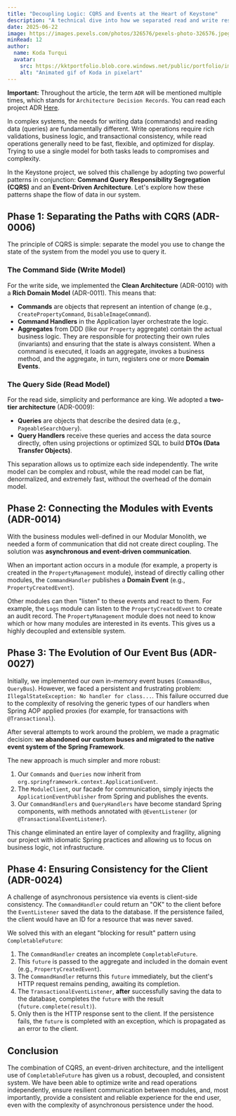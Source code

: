 ```yaml
---
title: "Decoupling Logic: CQRS and Events at the Heart of Keystone"
description: "A technical dive into how we separated read and write responsibilities with CQRS and built a reactive and resilient system using an event-driven architecture, including our journey from a custom event bus to the native Spring solution."
date: 2025-06-22
image: https://images.pexels.com/photos/326576/pexels-photo-326576.jpeg?auto=compress&cs=tinysrgb&w=1260&h=750&dpr=1
minRead: 12
author:
  name: Koda Turqui
  avatar:
    src: https://kktportfolio.blob.core.windows.net/public/portfolio/images/20250809_2318_Homem com Fones_remix_01k28w7xx5ehz85pss8pqtxek5-1.webp
    alt: "Animated gif of Koda in pixelart"
---
```


**Important:** Throughout the article, the term `ADR` will be mentioned multiple times, which stands for `Architecture Decision Records`. You can read each project ADR [Here](https://github.com/koda-kaolinite/keystone_api/tree/main/docs/ARCHITECTURE-DESICION-LOG).

In complex systems, the needs for writing data (commands) and reading data (queries) are fundamentally different. Write operations require rich validations, business logic, and transactional consistency, while read operations generally need to be fast, flexible, and optimized for display. Trying to use a single model for both tasks leads to compromises and complexity.

In the Keystone project, we solved this challenge by adopting two powerful patterns in conjunction: **Command Query Responsibility Segregation (CQRS)** and an **Event-Driven Architecture**. Let's explore how these patterns shape the flow of data in our system.

## Phase 1: Separating the Paths with CQRS (ADR-0006)

The principle of CQRS is simple: separate the model you use to change the state of the system from the model you use to query it.

### The Command Side (Write Model)

For the write side, we implemented the **Clean Architecture** (ADR-0010) with a **Rich Domain Model** (ADR-0011). This means that:

-   **Commands** are objects that represent an intention of change (e.g., `CreatePropertyCommand`, `DisableImageCommand`).
-   **Command Handlers** in the Application layer orchestrate the logic.
-   **Aggregates** from DDD (like our `Property` aggregate) contain the actual business logic. They are responsible for protecting their own rules (invariants) and ensuring that the state is always consistent. When a command is executed, it loads an aggregate, invokes a business method, and the aggregate, in turn, registers one or more **Domain Events**.

### The Query Side (Read Model)

For the read side, simplicity and performance are king. We adopted a **two-tier architecture** (ADR-0009):

-   **Queries** are objects that describe the desired data (e.g., `PageableSearchQuery`).
-   **Query Handlers** receive these queries and access the data source directly, often using projections or optimized SQL to build **DTOs (Data Transfer Objects)**.

This separation allows us to optimize each side independently. The write model can be complex and robust, while the read model can be flat, denormalized, and extremely fast, without the overhead of the domain model.

## Phase 2: Connecting the Modules with Events (ADR-0014)

With the business modules well-defined in our Modular Monolith, we needed a form of communication that did not create direct coupling. The solution was **asynchronous and event-driven communication**.

When an important action occurs in a module (for example, a property is created in the `PropertyManagement` module), instead of directly calling other modules, the `CommandHandler` publishes a **Domain Event** (e.g., `PropertyCreatedEvent`).

Other modules can then "listen" to these events and react to them. For example, the `Logs` module can listen to the `PropertyCreatedEvent` to create an audit record. The `PropertyManagement` module does not need to know which or how many modules are interested in its events. This gives us a highly decoupled and extensible system.

## Phase 3: The Evolution of Our Event Bus (ADR-0027)

Initially, we implemented our own in-memory event buses (`CommandBus`, `QueryBus`). However, we faced a persistent and frustrating problem: `IllegalStateException: No handler for class...`. This failure occurred due to the complexity of resolving the generic types of our handlers when Spring AOP applied proxies (for example, for transactions with `@Transactional`).

After several attempts to work around the problem, we made a pragmatic decision: **we abandoned our custom buses and migrated to the native event system of the Spring Framework**.

The new approach is much simpler and more robust:
1.  Our `Commands` and `Queries` now inherit from `org.springframework.context.ApplicationEvent`.
2.  The `ModuleClient`, our facade for communication, simply injects the `ApplicationEventPublisher` from Spring and publishes the events.
3.  Our `CommandHandlers` and `QueryHandlers` have become standard Spring components, with methods annotated with `@EventListener` (or `@TransactionalEventListener`).

This change eliminated an entire layer of complexity and fragility, aligning our project with idiomatic Spring practices and allowing us to focus on business logic, not infrastructure.

## Phase 4: Ensuring Consistency for the Client (ADR-0024)

A challenge of asynchronous persistence via events is client-side consistency. The `CommandHandler` could return an "OK" to the client before the `EventListener` saved the data to the database. If the persistence failed, the client would have an ID for a resource that was never saved.

We solved this with an elegant "blocking for result" pattern using `CompletableFuture`:
1.  The `CommandHandler` creates an incomplete `CompletableFuture`.
2.  This `future` is passed to the aggregate and included in the domain event (e.g., `PropertyCreatedEvent`).
3.  The `CommandHandler` returns this `future` immediately, but the client's HTTP request remains pending, awaiting its completion.
4.  The `TransactionalEventListener`, **after** successfully saving the data to the database, completes the `future` with the result (`future.complete(result)`).
5.  Only then is the HTTP response sent to the client. If the persistence fails, the `future` is completed with an exception, which is propagated as an error to the client.

## Conclusion

The combination of CQRS, an event-driven architecture, and the intelligent use of `CompletableFuture` has given us a robust, decoupled, and consistent system. We have been able to optimize write and read operations independently, ensure resilient communication between modules, and, most importantly, provide a consistent and reliable experience for the end user, even with the complexity of asynchronous persistence under the hood.

